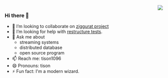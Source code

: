 <img align="right" src="https://github-readme-stats.vercel.app/api?username=tisonkun&show_icons=true&icon_color=CE1D2D&text_color=718096&bg_color=00000000&hide_title=true&hide_border=true" />

### Hi there 👋

- 👯 I’m looking to collaborate on [ziggurat project](https://github.com/ziggurat-project/overmind)
- 🤔 I’m looking for help with [restructure tests](https://github.com/pingcap/tidb/issues/26022).
- 💬 Ask me about
  - streaming systems
  - distributed database
  - open source program
- 📫 Reach me: tison1096
- 😄 Pronouns: tison
- ⚡ Fun fact: I'm a modern wizard.
